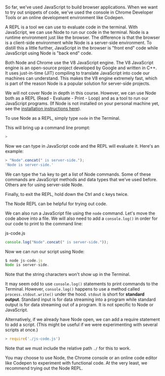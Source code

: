 So far, we've used JavaScript to build browser applications. When we want to try out snippets of code, we've used the console in Chrome Developer Tools or an online development environment like Codepen.

 A REPL is a tool we can use to evaluate code in the terminal. With JavaScript, we can use Node to run our code in the terminal. Node is a runtime environment just like the browser. The difference is that the browser is a client-side environment while Node is a server-side environment. To distill this a little further, JavaScript in the browser is "front end" code while JavaScript using Node is "back end" code.

Both Node and Chrome use the V8 JavaScript engine. The V8 JavaScript engine is an open-source project developed by Google and written in C++. It uses just-in-time (JIT) compiling to translate JavaScript into code our machines can understand. This makes the V8 engine extremely fast, which is part of the reason Node is a popular solution for server-side projects.

We will not cover Node in depth in this course. However, we can use Node both as a REPL (Read - Evaluate - Print - Loop) and as a tool to run our JavaScript programs. (If Node is not installed on your personal machine yet, see the [installation instructions here](https://new.learnhowtoprogram.com/intermediate-javascript/setting-up-javascript/installing-nodejs)).

To use Node as a REPL, simply type `node` in the Terminal.

This will bring up a command line prompt:

```js
>
```

Now we can type in JavaScript code and the REPL will evaluate it. Here's an example:

```js
> "Node".concat(" is server-side.");
'Node is server-side.'
```

We can type the `Tab` key to get a list of Node commands. Some of these commands are JavaScript methods and data types that we've used before. Others are for using server-side Node.

Finally, to exit the REPL, hold down the Ctrl and c keys twice.

The Node REPL can be helpful for trying out code.

We can also run a JavaScript file using the `node` command. Let's move the code above into a file. We will also need to add a `console.log()` in order for our code to print to the command line:

<div class="filename">js-code.js</div>

```js
console.log("Node".concat(" is server-side."));
```

Now we can run our script using Node:

```js
$ node js-code.js
Node is server-side.
```

Note that the string characters won't show up in the Terminal.

It may seem odd to use `console.log()` statements to print commands to the Terminal. However, `console.log()` happens to use a method called `process.stdout.write()` under the hood. `stdout` is short for **standard output**. Standard input is for data streaming into a program while standard output is for data streaming out of a program. It is not specific to Node or JavaScript.

Alternatively, if we already have Node open, we can add a require statement to add a script. (This might be useful if we were experimenting with several scripts at once.)

```js
> require('./js-code.js')
```

Note that we must include the relative path `./` for this to work.

You may choose to use Node, the Chrome console or an online code editor like Codepen to experiment with functional code. At the very least, we recommend trying out the Node REPL.
